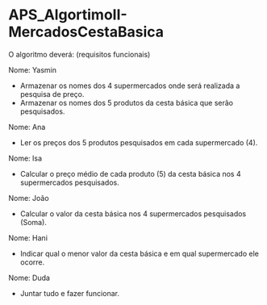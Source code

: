 # APS_AlgortimoII-MercadosCestaBasica

O algoritmo deverá: (requisitos funcionais)

Nome: Yasmin
- Armazenar os nomes dos 4 supermercados onde será realizada a pesquisa de preço.
- Armazenar os nomes dos 5 produtos da cesta básica que serão pesquisados.

Nome: Ana
- Ler os preços dos 5 produtos pesquisados em cada supermercado (4).

Nome: Isa
- Calcular o preço médio de cada produto (5) da cesta básica nos 4 supermercados pesquisados.

Nome: João
- Calcular o valor da cesta básica nos 4 supermercados pesquisados (Soma).

Nome: Hani
- Indicar qual o menor valor da cesta básica e em qual supermercado ele ocorre.

Nome: Duda
- Juntar tudo e fazer funcionar.